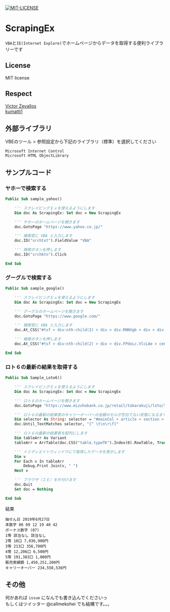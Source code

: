 [![MIT-LICENSE](http://img.shields.io/badge/license-MIT-blue.svg?style=flat)]( https://github.com/callmekohei/ScrapingEx/blob/master/LICENSE)


# ScrapingEx

`VBA`と`IE(Internet Explore)`でホームページからデータを取得する便利ライブラリーです

## License
MIT license

## Respect
[Victor Zevallos](https://github.com/vba-dev/vba-Scraping)  
[kumatti1](https://gist.github.com/kumatti1/6b68ea65fdfc9ecf727f)


## 外部ライブラリ

VBEのツール > 参照設定から下記のライブラリ（標準）を選択してください
```
Microsoft Internet Control
Microsoft HTML ObjectLibrary
```

## サンプルコード

### ヤホーで検索する
```vb
Public Sub sample_yahoo()

    ''' スクレイピングＥｘを使えるようにします
    Dim doc As ScrapingEx: Set doc = New ScrapingEx

    ''' ヤホーのホームページを開きます
    doc.GotoPage "https://www.yahoo.co.jp/"

    ''' 検索窓に VBA と入力します
    doc.ID("srchtxt").FieldValue "VBA"

    ''' 検索ボタンを押します
    doc.ID("srchbtn").Click

End Sub
```

### グーグルで検索する
```vb
Public Sub sample_google()

    ''' スクレイピングＥｘを使えるようにします
    Dim doc As ScrapingEx: Set doc = New ScrapingEx

    ''' グーグルのホームページを開きます
    doc.GotoPage "https://www.google.com/"

    ''' 検索窓に VBA と入力します
    doc.At_CSS("#tsf > div:nth-child(2) > div > div.RNNXgb > div > div.a4bIc > input").FieldValue "VBA"

    ''' 検索ボタンを押します
    doc.At_CSS("#tsf > div:nth-child(2) > div > div.FPdoLc.VlcLAe > center > input.gNO89b").Click

End Sub
```

### ロト６の最新の結果を取得する
```vb
Public Sub Sample_Loto6()

    ''' スクレイピングＥｘを使えるようにします
    Dim doc As ScrapingEx: Set doc = New ScrapingEx

    ''' ロト６のホームページを開きます
    doc.GotoPage "https://www.mizuhobank.co.jp/retail/takarakuji/loto/loto6/index.html"

    ''' ロト６の最新の結果表のキャリーオーバーの金額のセルが空白でない状態になるまで待ちます
    Dim selector As String: selector = "#mainCol > article > section > section > section > div > div.sp-none > table:nth-child(1) > tbody > tr:nth-child(10) > td > strong"
    doc.Until_TextMatches selector, "[^ \t\n\r\f]"

    ''' ロト６の最新の結果表を配列にします
    Dim tableArr As Variant
    tableArr = ArrTable(doc.CSS("table.typeTK").Index(0).RowTable, True)(1)

    ''' イミディエイトウィンドウにて取得したデータを表示します
    Dim v
    For Each v In tableArr
        Debug.Print Join(v, " ")
    Next v

    ''' ブラウザ（ＩＥ）を片付けます
    doc.Quit
    Set doc = Nothing

End Sub
```
結果
```text
抽せん日 2019年6月27日
本数字 06 09 12 19 40 42
ボーナス数字 (07)
1等 該当なし 該当なし
2等 10口 7,036,900円
3等 213口 356,700円
4等 12,206口 6,500円
5等 191,383口 1,000円
販売実績額 1,450,251,200円
キャリーオーバー 234,558,536円
```

## その他

何かあれば `issue` になんでも書き込んでくださいっ  
もしくはツイッター @callmekohei でも結構です。。。
